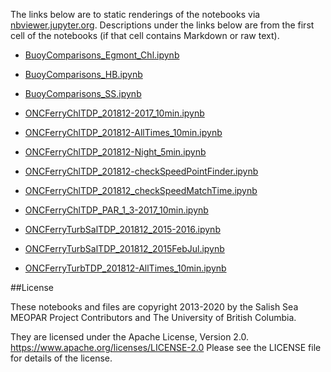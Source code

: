 The links below are to static renderings of the notebooks via
[nbviewer.jupyter.org](https://nbviewer.jupyter.org/).
Descriptions under the links below are from the first cell of the notebooks
(if that cell contains Markdown or raw text).

* [BuoyComparisons_Egmont_Chl.ipynb](https://nbviewer.jupyter.org/github/SalishSeaCast/analysis-elise-2/blob/master/notebooks/AdlEvalFigs/inSituChl/BuoyComparisons_Egmont_Chl.ipynb)  
    
* [BuoyComparisons_HB.ipynb](https://nbviewer.jupyter.org/github/SalishSeaCast/analysis-elise-2/blob/master/notebooks/AdlEvalFigs/inSituChl/BuoyComparisons_HB.ipynb)  
    
* [BuoyComparisons_SS.ipynb](https://nbviewer.jupyter.org/github/SalishSeaCast/analysis-elise-2/blob/master/notebooks/AdlEvalFigs/inSituChl/BuoyComparisons_SS.ipynb)  
    
* [ONCFerryChlTDP_201812-2017_10min.ipynb](https://nbviewer.jupyter.org/github/SalishSeaCast/analysis-elise-2/blob/master/notebooks/AdlEvalFigs/inSituChl/ONCFerryChlTDP_201812-2017_10min.ipynb)  
    
* [ONCFerryChlTDP_201812-AllTimes_10min.ipynb](https://nbviewer.jupyter.org/github/SalishSeaCast/analysis-elise-2/blob/master/notebooks/AdlEvalFigs/inSituChl/ONCFerryChlTDP_201812-AllTimes_10min.ipynb)  
    
* [ONCFerryChlTDP_201812-Night_5min.ipynb](https://nbviewer.jupyter.org/github/SalishSeaCast/analysis-elise-2/blob/master/notebooks/AdlEvalFigs/inSituChl/ONCFerryChlTDP_201812-Night_5min.ipynb)  
    
* [ONCFerryChlTDP_201812-checkSpeedPointFinder.ipynb](https://nbviewer.jupyter.org/github/SalishSeaCast/analysis-elise-2/blob/master/notebooks/AdlEvalFigs/inSituChl/ONCFerryChlTDP_201812-checkSpeedPointFinder.ipynb)  
    
* [ONCFerryChlTDP_201812_checkSpeedMatchTime.ipynb](https://nbviewer.jupyter.org/github/SalishSeaCast/analysis-elise-2/blob/master/notebooks/AdlEvalFigs/inSituChl/ONCFerryChlTDP_201812_checkSpeedMatchTime.ipynb)  
    
* [ONCFerryChlTDP_PAR_1_3-2017_10min.ipynb](https://nbviewer.jupyter.org/github/SalishSeaCast/analysis-elise-2/blob/master/notebooks/AdlEvalFigs/inSituChl/ONCFerryChlTDP_PAR_1_3-2017_10min.ipynb)  
    
* [ONCFerryTurbSalTDP_201812_2015-2016.ipynb](https://nbviewer.jupyter.org/github/SalishSeaCast/analysis-elise-2/blob/master/notebooks/AdlEvalFigs/inSituChl/ONCFerryTurbSalTDP_201812_2015-2016.ipynb)  
    
* [ONCFerryTurbSalTDP_201812_2015FebJul.ipynb](https://nbviewer.jupyter.org/github/SalishSeaCast/analysis-elise-2/blob/master/notebooks/AdlEvalFigs/inSituChl/ONCFerryTurbSalTDP_201812_2015FebJul.ipynb)  
    
* [ONCFerryTurbTDP_201812-AllTimes_10min.ipynb](https://nbviewer.jupyter.org/github/SalishSeaCast/analysis-elise-2/blob/master/notebooks/AdlEvalFigs/inSituChl/ONCFerryTurbTDP_201812-AllTimes_10min.ipynb)  
    

##License

These notebooks and files are copyright 2013-2020
by the Salish Sea MEOPAR Project Contributors
and The University of British Columbia.

They are licensed under the Apache License, Version 2.0.
https://www.apache.org/licenses/LICENSE-2.0
Please see the LICENSE file for details of the license.
